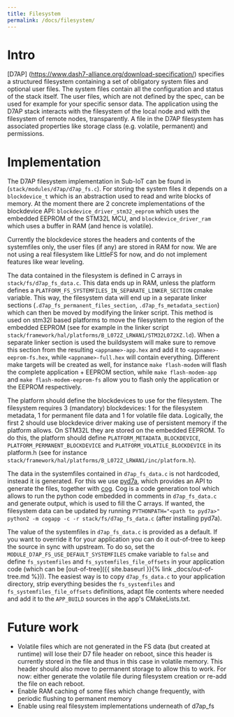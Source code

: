 ```yaml
---
title: Filesystem
permalink: /docs/filesystem/
---
```


# Intro

[D7AP] (https://www.dash7-alliance.org/download-specification/) specifies a structured filesystem containing a set of obligatory system files and optional user files. The system files contain all the configuration and status of the stack itself.
The user files, which are not defined by the spec, can be used for example for your specific sensor data.
The application using the D7AP stack interacts with the filesystem of the local node and with the filesystem of remote nodes, transparently. A file in the D7AP filesystem has associated properties like storage class (e.g. volatile, permanent) and permissions.

# Implementation

The D7AP filesystem implementation in Sub-IoT can be found in (`stack/modules/d7ap/d7ap_fs.c`). For storing the system files it depends on a `blockdevice_t` which is an abstraction used to read and write blocks of memory. At the moment there are 2 concrete implementations of the blockdevice API: `blockdevice_driver_stm32_eeprom` which uses the embedded EEPROM of the STM32L MCU, and `blockdevice_driver_ram` which uses a buffer in RAM (and hence is volatile).

Currently the blockdevice stores the headers and contents of the systemfiles only, the user files (if any) are stored in RAM for now. We are not using a real filesystem like LittleFS for now, and do not implement features like wear leveling.

The data contained in the filesystem is defined in C arrays in `stack/fs/d7ap_fs_data.c`. This data ends up in RAM, unless the platform defines a `PLATFORM_FS_SYSTEMFILES_IN_SEPARATE_LINKER_SECTION` cmake variable. This way, the filesystem data will end up in a separate linker sections (`.d7ap_fs_permanent_files_section`, `.d7ap_fs_metadata_section`) which can then be moved by modifying the linker script. This method is used on stm32l based platforms to move the filesystem to the region of the embedded EEPROM (see for example in the linker script `stack/framework/hal/platforms/B_L072Z_LRWAN1/STM32L072XZ.ld`). When a separate linker section is used the buildsystem will make sure to remove this section from the resulting `<appname>-app.hex` and add it to `<appname>-eeprom-fs.hex`, while `<appname>-full.hex` will contain everything. Different make targets will be created as well, for instance `make flash-modem` will flash the complete application + EEPROM section, while `make flash-modem-app` and `make flash-modem-eeprom-fs` allow you to flash only the application or the EEPROM respectively.

The platform should define the blockdevices to use for the filesystem. The filesystem requires 3 (mandatory) blockdevices: 1 for the filesystem metadata, 1 for permanent file data and 1 for volatile file data. Logically, the first 2 should use blockdevice driver making use of persistent memory if the platform allows. On STM32L they are stored on the embedded EEPROM.
To do this, the platform should define `PLATFORM_METADATA_BLOCKDEVICE`, `PLATFORM_PERMANENT_BLOCKDEVICE` and `PLATFORM_VOLATILE_BLOCKDEVICE` in its platform.h (see for instance `stack/framework/hal/platforms/B_L072Z_LRWAN1/inc/platform.h`).

The data in the systemfiles contained in `d7ap_fs_data.c` is not hardcoded, instead it is generated.
For this we use [pyd7a](https://github.com/Sub-IoT/pyd7a), which provides an API to generate the files, together with [cog](https://github.com/nedbat/cog). Cog is a code generation tool which allows to run the python code embedded in comments in `d7ap_fs_data.c` and generate output, which is used to fill the C arrays. If wanted, the filesystem data can be updated by running `PYTHONPATH="<path to pyd7a>" python2 -m cogapp -c -r stack/fs/d7ap_fs_data.c` (after installing pyd7a).

The value of the systemfiles in `d7ap_fs_data.c` is provided as a default. If you want to override it for your application you can do it out-of-tree to keep the source in sync with upstream. To do so, set the `MODULE_D7AP_FS_USE_DEFAULT_SYSTEMFILES` cmake variable to `false` and define `fs_systemfiles` and `fs_systemfiles_file_offsets` in your application code (which can be [out-of-tree]({{ site.baseurl }}{% link _docs/out-of-tree.md %})). The easiest way is to copy `d7ap_fs_data.c` to your application directory, strip everything besides the `fs_systemfiles` and `fs_systemfiles_file_offsets` definitions, adapt file contents where needed and add it to the `APP_BUILD` sources in the app's CMakeLists.txt.

# Future work

- Volatile files which are not generated in the FS data (but created at runtime) will lose their D7 file header on reboot, since this header is currently stored in the file and thus in this case in volatile memory. This header should also move to permanent storage to allow this to work. For now: either generate the volatile file during filesystem creation or re-add the file on each reboot.
- Enable RAM caching of some files which change frequently, with periodic flushing to permanent memory
- Enable using real filesystem implementations underneath of d7ap_fs
